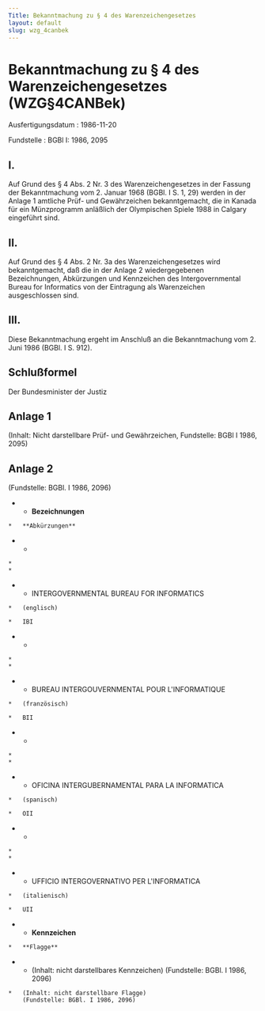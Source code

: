 ```yaml
---
Title: Bekanntmachung zu § 4 des Warenzeichengesetzes
layout: default
slug: wzg_4canbek
---
```


# Bekanntmachung zu § 4 des Warenzeichengesetzes (WZG§4CANBek)

Ausfertigungsdatum
:   1986-11-20

Fundstelle
:   BGBl I: 1986, 2095



## I.

Auf Grund des § 4 Abs. 2 Nr. 3 des Warenzeichengesetzes in der Fassung
der Bekanntmachung vom 2. Januar 1968 (BGBl. I S. 1, 29) werden in der
Anlage 1 amtliche Prüf- und Gewährzeichen bekanntgemacht, die in
Kanada für ein Münzprogramm anläßlich der Olympischen Spiele 1988 in
Calgary eingeführt sind.


## II.

Auf Grund des § 4 Abs. 2 Nr. 3a des Warenzeichengesetzes wird
bekanntgemacht, daß die in der Anlage 2 wiedergegebenen Bezeichnungen,
Abkürzungen und Kennzeichen des Intergovernmental Bureau for
Informatics von der Eintragung als Warenzeichen ausgeschlossen sind.


## III.

Diese Bekanntmachung ergeht im Anschluß an die Bekanntmachung vom 2.
Juni 1986 (BGBl. I S. 912).


## Schlußformel

Der Bundesminister der Justiz


## Anlage 1

(Inhalt: Nicht darstellbare Prüf- und Gewährzeichen,
Fundstelle: BGBl I 1986, 2095)


## Anlage 2

(Fundstelle: BGBl. I 1986, 2096)

*    *   **Bezeichnungen**

    *   **Abkürzungen**


*    *
    *
    *

*    *   INTERGOVERNMENTAL BUREAU
        FOR INFORMATICS

    *   (englisch)

    *   IBI


*    *
    *
    *

*    *   BUREAU INTERGOUVERNMENTAL
        POUR L'INFORMATIQUE

    *   (französisch)

    *   BII


*    *
    *
    *

*    *   OFICINA INTERGUBERNAMENTAL
        PARA LA INFORMATICA

    *   (spanisch)

    *   OII


*    *
    *
    *

*    *   UFFICIO INTERGOVERNATIVO
        PER L'INFORMATICA

    *   (italienisch)

    *   UII





*    *   **Kennzeichen**

    *   **Flagge**


*    *   (Inhalt: nicht darstellbares Kennzeichen)
        (Fundstelle: BGBl. I 1986, 2096)

    *   (Inhalt: nicht darstellbare Flagge)
        (Fundstelle: BGBl. I 1986, 2096)




